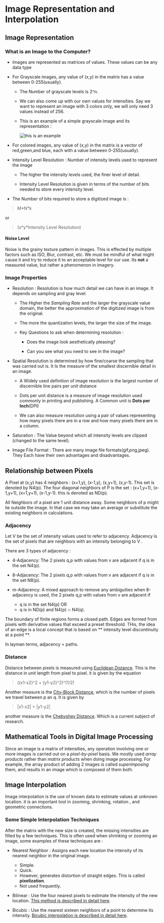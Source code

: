 # Image Representation and Interpolation 

## Image Representation

### What is an Image to the Computer?

- Images are represented as matrices of values. These values can be any data type

- For Grayscale images, any value of (x,y) in the matrix has a value between 0-255(usually).

  - The Number of grayscale levels is 2^n.
  
  - We can also come up with our own values for intensities. Say we want to represent an image
	with 3 colors only, we will only need 3 values instead of 256.

  -	This is an example of a simple grayscale image and its representation :
	
	![this is an example](https://i.stack.imgur.com/A6g0y.jpg)
- For colored images, any value of (x,y) in the matrix is a vector of red,green,and blue, each 
with a value between 0-255(usually).

- Intensity Level Resolution : Number of intensity levels used to represent the image
  
  - The higher the intensity levels used, the finer level of detail.
  
  - Intensity Level Resolution is given in terms of the number of bits needed
	to store every intensity level.
	
- The Number of bits required to store a digitized image is :

> M\*N\*k  
  
  or

> (x\*y\*Intensity Level Resolution)

#### Noise Level

Noise is the grainy texture pattern in images. This is effected by 
multiple factors such as ISO, Blur, contrast, etc. We must be mindful 
of what might cause it and try to reduce it to an acceptable level for
our use. Its **not** a measured value, but rather a phenomenon in 
imagery.

### Image Properties

- Resolution : Resolution is how much detail we can have
in an image. It depends on sampling and gray level.

  - The Higher the *Sampling Rate*
	and the larger the grayscale value domain, the better the approximation
	of the digitized image is from the original.
	
  - The more the quantization levels, the larger the size of the image.

  - Key Questions to ask when determining resolution : 
    
    - Does the image look aesthetically pleasing?
    
    - Can you see what you need to see in the image?

- Spatial Resolution is determined by how fine/coarse the sampling that
was carried out is. It Is the measure of the smallest discernible detail in an image.

  - A Widely used definition of image resolution is the largest number of 
  discernible line pairs per unit distance

  - Dots per unit distance is a measure of image resolution used commonly in printing
  and publishing. A Common unit is **Dots per Inch**(DPI)

  - We can also measure resolution using a pair of values representing how 
  many pixels there are in a row and how many pixels there are in a column.
  

- Saturation : The Value beyond which all intensity levels are clipped
(changed to the same level).

- Image File Format : There are many image file formats(gif,png,jpeg). They 
Each have their own advantages and disadvantages. 

## Relationship between Pixels

A Pixel at (x,y) has 4 neighbors : (x+1,y), (x-1,y), (x,y+1), (x,y-1).
This set is denoted by N4(p). The four diagonal neighbors of P is the set : 
(x+1,y+1), (x-1,y+1), (x=1,y+1), (x-1,y-1). this is denoted as ND(p).

All Neighbors of a pixel are 1 unit distance away. Some neighbors of p might
lie outside the image. In that case we may take an average or substitute 
the existing neighbors in calculations.
### Adjacency 

Let V be the set of intensity values used to refer to adjacency. Adjacency is 
the set of pixels that are neighbors with an intensity belonging to V .

There are 3 types of adjacency :

- 4-Adjacency: The 2 pixels q,p with values from v are adjacent if 
q is in the set N4(p).

- 8-Adjacency: The 2 pixels q,p with values from v are adjacent if 
q is in the set N8(p).

- m-Adjacency: A mixed approach to remove any ambiguities when 
8-adjacency is used, the 2 pixels q,p with values from v are adjacent if 
  - q is in the set N4(p) OR
  - q is in ND(p) and N4(p) &cap; N4(q).

The boundary of finite regions forms a closed path. Edges are formed from 
pixels with derivative values that exceed a preset threshold. THis, the 
idea of an edge is a local concept that is based on ** intensity level discontinuity
at a point **. 

In layman terms, adjacency = paths.

### Distance 

Distance between pixels is measured using [Euclidean Distance](https://en.wikipedia.org/wiki/Euclidean_distance). This 
is the distance in unit length from pixel to pixel. it is given by the equation

> ((x1-x2)^2 + (y1-y2)^2)^(1/2) 

Another measure is the
[City-Block Distance](https://en.wikipedia.org/wiki/City_block), which is the number of 
pixels we travel between p an q. It is given by

> |x1-x2| + |y1-y2|

another measure is the [Chebyshev Distance](https://en.wikipedia.org/wiki/Chebyshev_distance). Which is a current subject of research.

## Mathematical Tools in Digital Image Processing

Since an image is a matrix of intensities, any operation involving one or
more images is carried out on a *pixel-by-pixel* basis. We mostly
used *array products* rather than *matrix products* when doing image 
processing. For example, the array product of adding 2 images is called
*superimposing* them, and results in an image which is composed of them both.

## Image Interpolation

Image interpolation is the use of known data to estimate values 
at unknown location. it is an important tool in zooming, shrinking,
rotation , and geometric connections. 

### Some Simple Interpolation Techniques

After the matrix with the new size is created, the missing intensities 
are filled by a few techniques. This is often used when shrinking or
zooming an image, some examples of these techniques are : 

  - Nearest Neighbor : Assigns each new location the intensity of its 
  nearest neighbor in the original image.
    - Simple.
    - Quick.
    - However, generates distortion of straight edges. This is called
	  **pixelization**.
    - Not used frequently.
    
  - Bilinear : Use the four nearest pixels to estimate the intensity of the
   new location. [This method is described in detail here](https://en.wikipedia.org/wiki/Bilinear_interpolation#Application_in_image_processing). 
 
  - Bicubic : Use the nearest sixteen neighbors of a point to determine
    its intensity. [Bicubic interpolation is described in detail here](https://en.wikipedia.org/wiki/Bicubic_interpolation#Use_in_computer_graphics).


